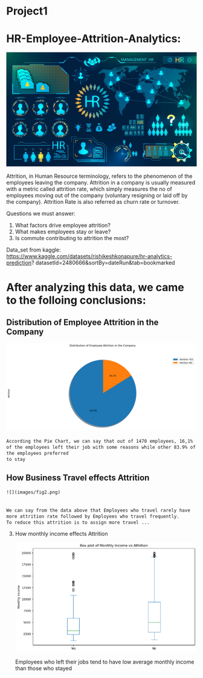 # Project1

# HR-Employee-Attrition-Analytics:

![](images/HR.jpg)

Attrition, in Human Resource terminology, refers to the phenomenon of the employees leaving the company. Attrition in a company is usually measured with a metric called attrition rate, which simply measures the no of employees moving out of the company (voluntary resigning or laid off by the company). Attrition Rate is also referred as churn rate or turnover.

Questions we must answer: 
1. What factors drive employee attrition?
2. What makes employees stay or  leave?
3. Is commute contributing to attrition the most?

Data_set from kaggle:
https://www.kaggle.com/datasets/rishikeshkonapure/hr-analytics-prediction?
datasetId=2480666&sortBy=dateRun&tab=bookmarked

#   After analyzing this data, we came to the folloing conclusions: 


##  Distribution of Employee Attrition in the Company

   ![](images/fig1.png)

    According the Pie Chart, we can say that out of 1470 employees, 16,1% of the employees left their job with some reasons while other 83.9% of the employees preferred 
    to stay 

##  How Business Travel effects Attrition

    ![](images/fig2.png)


    We can say from the data above that Employees who travel rarely have more attrition rate followed by Employees who travel frequently.
    To reduce this attrition is to assign more travel ...

3. How monthly income effects Attrition

     ![](images/fig4.png)

    Employees who left their jobs tend to have low average monthly income than those who stayed



    



 

